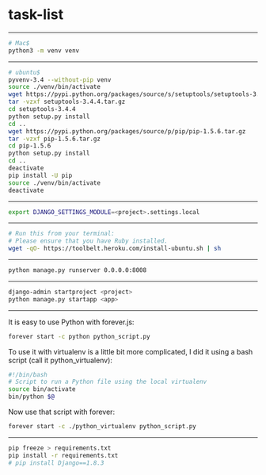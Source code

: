 # task-list

---

``` bash
# Mac$
python3 -m venv venv
```

---

``` bash
# ubuntu$
pyvenv-3.4 --without-pip venv
source ./venv/bin/activate
wget https://pypi.python.org/packages/source/s/setuptools/setuptools-3.4.4.tar.gz
tar -vzxf setuptools-3.4.4.tar.gz
cd setuptools-3.4.4
python setup.py install
cd ..
wget https://pypi.python.org/packages/source/p/pip/pip-1.5.6.tar.gz
tar -vzxf pip-1.5.6.tar.gz
cd pip-1.5.6
python setup.py install
cd ..
deactivate
pip install -U pip
source ./venv/bin/activate
deactivate

```

---

``` bash
export DJANGO_SETTINGS_MODULE=<project>.settings.local
```

---

``` bash
# Run this from your terminal:
# Please ensure that you have Ruby installed.
wget -qO- https://toolbelt.heroku.com/install-ubuntu.sh | sh
```

---

``` bash
python manage.py runserver 0.0.0.0:8008
```

---

``` bash
django-admin startproject <project>
python manage.py startapp <app>
```

---

It is easy to use Python with forever.js:

``` bash
forever start -c python python_script.py
```

To use it with virtualenv is a little bit more complicated, I did it using a bash script (call it python_virtualenv):

``` bash
#!/bin/bash
# Script to run a Python file using the local virtualenv
source bin/activate
bin/python $@
```

Now use that script with forever:

``` bash
forever start -c ./python_virtualenv python_script.py
```

---

``` bash
pip freeze > requirements.txt
pip install -r requirements.txt
# pip install Django==1.8.3
```
